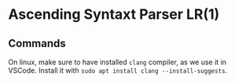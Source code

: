 # Ascending Syntaxt Parser LR(1)



## Commands

On linux, make sure to have installed `clang` compiler, as we use it in VSCode. Install it with `sudo apt install clang --install-suggests`.
